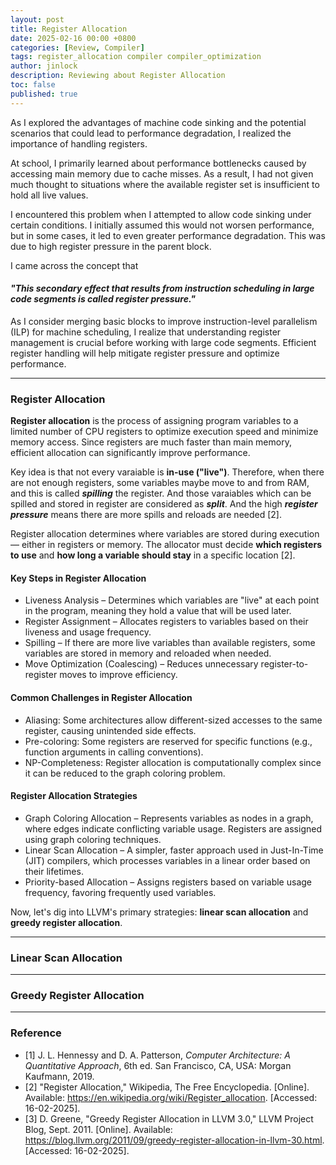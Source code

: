 ```yaml
---
layout: post
title: Register Allocation
date: 2025-02-16 00:00 +0800
categories: [Review, Compiler]
tags: register_allocation compiler compiler_optimization
author: jinlock
description: Reviewing about Register Allocation
toc: false
published: true
---
```


As I explored the advantages of machine code sinking and the potential scenarios that could lead to performance degradation, I realized the importance of handling registers.

At school, I primarily learned about performance bottlenecks caused by accessing main memory due to cache misses. As a result, I had not given much thought to situations where the available register set is insufficient to hold all live values.

I encountered this problem when I attempted to allow code sinking under certain conditions. I initially assumed this would not worsen performance, but in some cases, it led to even greater performance degradation. This was due to high register pressure in the parent block.

I came across the concept that 
#### *"This secondary effect that results from instruction scheduling in large code segments is called register pressure."*
As I consider merging basic blocks to improve instruction-level parallelism (ILP) for machine scheduling, I realize that understanding register management is crucial before working with large code segments. Efficient register handling will help mitigate register pressure and optimize performance.

---

### Register Allocation
**Register allocation** is the process of assigning program variables to a limited number of CPU registers to optimize execution speed and minimize memory access. Since registers are much faster than main memory, efficient allocation can significantly improve performance.

Key idea is that not every varaiable is **in-use ("live")**. Therefore, when there are not enough registers, some variables maybe move to and from RAM, and this is called ***spilling*** the register. And those varaiables which can be spilled and stored in register are considered as ***split***. And the high ***register pressure*** means there are more spills and reloads are needed [2].

Register allocation determines where variables are stored during execution — either in registers or memory. The allocator must decide **which registers to use** and **how long a variable should stay** in a specific location [2].

#### Key Steps in Register Allocation
- Liveness Analysis – Determines which variables are "live" at each point in the program, meaning they hold a value that will be used later.
- Register Assignment – Allocates registers to variables based on their liveness and usage frequency.
- Spilling – If there are more live variables than available registers, some variables are stored in memory and reloaded when needed.
- Move Optimization (Coalescing) – Reduces unnecessary register-to-register moves to improve efficiency.

#### Common Challenges in Register Allocation
- Aliasing: Some architectures allow different-sized accesses to the same register, causing unintended side effects.
- Pre-coloring: Some registers are reserved for specific functions (e.g., function arguments in calling conventions).
- NP-Completeness: Register allocation is computationally complex since it can be reduced to the graph coloring problem.

#### Register Allocation Strategies
- Graph Coloring Allocation – Represents variables as nodes in a graph, where edges indicate conflicting variable usage. Registers are assigned using graph coloring techniques.
- Linear Scan Allocation – A simpler, faster approach used in Just-In-Time (JIT) compilers, which processes variables in a linear order based on their lifetimes.
- Priority-based Allocation – Assigns registers based on variable usage frequency, favoring frequently used variables.

Now, let's dig into LLVM's primary strategies: **linear scan allocation** and **greedy register allocation**.

---

### Linear Scan Allocation

---

### Greedy Register Allocation

---

### Reference
- [1] J. L. Hennessy and D. A. Patterson, *Computer Architecture: A Quantitative Approach*, 6th ed. San Francisco, CA, USA: Morgan Kaufmann, 2019.  
- [2] "Register Allocation," Wikipedia, The Free Encyclopedia. [Online]. Available: https://en.wikipedia.org/wiki/Register_allocation. [Accessed: 16-02-2025].  
- [3] D. Greene, "Greedy Register Allocation in LLVM 3.0," LLVM Project Blog, Sept. 2011. [Online]. Available: https://blog.llvm.org/2011/09/greedy-register-allocation-in-llvm-30.html. [Accessed: 16-02-2025].